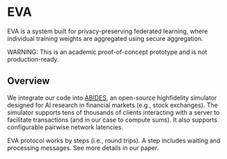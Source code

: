 # EVA

EVA is a system built for privacy-preserving federated learning, where individual training weights are aggregated using secure aggregation. 

WARNING: This is an academic proof-of-concept prototype and is not production-ready.

## Overview
We integrate our code into [ABIDES](https://github.com/jpmorganchase/abides-jpmc-public), an open-source highfidelity simulator designed for AI research in financial markets (e.g., stock exchanges). 
The simulator supports tens of thousands of clients interacting with a server to facilitate transactions (and in our case to compute sums). 
It also supports configurable pairwise network latencies.

EVA protocol works by steps (i.e., round trips). 
A step includes waiting and processing messages. 
See more details in our paper.
